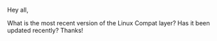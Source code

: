 Hey all,

What is the most recent version of the Linux Compat layer?  Has it been updated recently?
Thanks!
